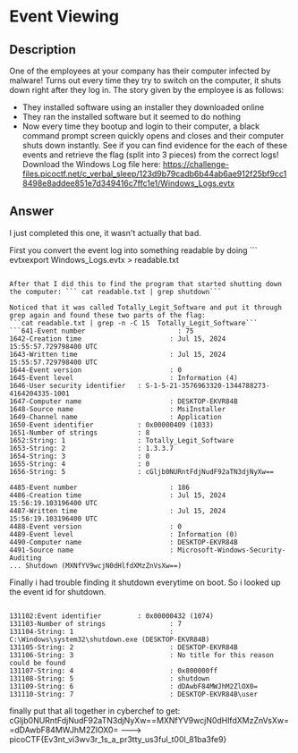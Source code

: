 # Event Viewing

## Description
One of the employees at your company has their computer infected by malware! Turns out every time they try to switch on the computer, it shuts down right after they log in. The story given by the employee is as follows:
* They installed software using an installer they downloaded online
* They ran the installed software but it seemed to do nothing
* Now every time they bootup and login to their computer, a black command prompt screen quickly opens and closes and their computer shuts down instantly.
See if you can find evidence for the each of these events and retrieve the flag (split into 3 pieces) from the correct logs!
Download the Windows Log file here: https://challenge-files.picoctf.net/c_verbal_sleep/123d9b79cadb6b44ab6ae912f25bf9cc18498e8addee851e7d349416c7ffc1e1/Windows_Logs.evtx


## Answer

I just completed this one, it wasn't actually that bad. 

First you convert the event log into something readable by doing ``` evtxexport Windows_Logs.evtx > readable.txt
```

After that I did this to find the program that started shutting down the computer: ``` cat readable.txt | grep shutdown```

Noticed that it was called Totally_Legit_Software and put it through grep again and found these two parts of the flag:
```cat readable.txt | grep -n -C 15  Totally_Legit_Software```
```641-Event number                       : 75
1642-Creation time                      : Jul 15, 2024 15:55:57.729798400 UTC
1643-Written time                       : Jul 15, 2024 15:55:57.729798400 UTC
1644-Event version                      : 0
1645-Event level                        : Information (4)
1646-User security identifier   : S-1-5-21-3576963320-1344788273-4164204335-1001
1647-Computer name                      : DESKTOP-EKVR84B
1648-Source name                        : MsiInstaller
1649-Channel name                       : Application
1650-Event identifier           : 0x00000409 (1033)
1651-Number of strings          : 8
1652:String: 1                  : Totally_Legit_Software
1653-String: 2                  : 1.3.3.7
1654-String: 3                  : 0
1655-String: 4                  : 0
1656-String: 5                  : cGljb0NURntFdjNudF92aTN3djNyXw==

4485-Event number                       : 186
4486-Creation time                      : Jul 15, 2024 15:56:19.103196400 UTC
4487-Written time                       : Jul 15, 2024 15:56:19.103196400 UTC
4488-Event version                      : 0
4489-Event level                        : Information (0)
4490-Computer name                      : DESKTOP-EKVR84B
4491-Source name                        : Microsoft-Windows-Security-Auditing
... Shutdown (MXNfYV9wcjN0dHlfdXMzZnVsXw==)
```

Finally i had trouble finding it shutdown everytime on boot. So i looked up the event id for shutdown. 

```cat readable.txt | grep -n -C 15  1074
```
```
131102:Event identifier         : 0x00000432 (1074)
131103-Number of strings                : 7
131104-String: 1                        : C:\Windows\system32\shutdown.exe (DESKTOP-EKVR84B)
131105-String: 2                        : DESKTOP-EKVR84B
131106-String: 3                        : No title for this reason could be found
131107-String: 4                        : 0x800000ff
131108-String: 5                        : shutdown
131109-String: 6                        : dDAwbF84MWJhM2ZlOX0=
131110-String: 7                        : DESKTOP-EKVR84B\user
```

finally put that all together in cyberchef to get: cGljb0NURntFdjNudF92aTN3djNyXw==MXNfYV9wcjN0dHlfdXMzZnVsXw==dDAwbF84MWJhM2ZlOX0=    --->  picoCTF{Ev3nt_vi3wv3r_1s_a_pr3tty_us3ful_t00l_81ba3fe9}
